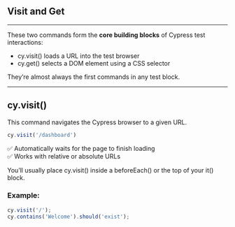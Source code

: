 ## Visit and Get
---

These two commands form the **core building blocks** of Cypress test interactions:

- <span class="codeSnip">cy.visit()</span> loads a URL into the test browser  
- <span class="codeSnip">cy.get()</span> selects a DOM element using a CSS selector

They’re almost always the first commands in any test block.

---

## cy.visit()

This command navigates the Cypress browser to a given URL.

```javascript
cy.visit('/dashboard')
```

✅ Automatically waits for the page to finish loading  
✅ Works with relative or absolute URLs

You’ll usually place <span class="codeSnip">cy.visit()</span> inside a <span class="codeSnip">beforeEach()</span> or the top of your <span class="codeSnip">it()</span> block.

### Example:

```javascript
cy.visit('/');
cy.contains('Welcome').should('exist');
```